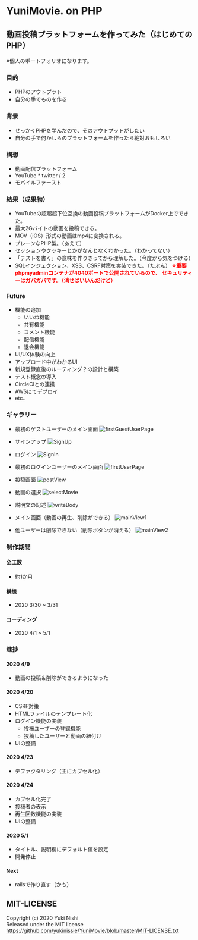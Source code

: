 # YuniMovie. on PHP

## 動画投稿プラットフォームを作ってみた（はじめてのPHP）

※個人のポートフォリオになります。

### 目的
- PHPのアウトプット
- 自分の手でものを作る

### 背景
- せっかくPHPを学んだので、そのアウトプットがしたい
- 自分の手で何かしらのプラットフォームを作ったら絶対おもしろい

### 構想
- 動画配信プラットフォーム
- YouTube * twitter / 2
- モバイルファースト

### 結果（成果物）
- YouTubeの超超超下位互換の動画投稿プラットフォームがDocker上でできた。
- 最大2Gバイトの動画を投稿できる。
- MOV（iOS）形式の動画はmp4に変換される。
- プレーンなPHP製。（あえて）
- セッションやクッキーとかがなんとなくわかった。（わかってない）
- 「テストを書く」の意味を作りきってから理解した。（今度から気をつける）
- SQLインジェクション、XSS、CSRF対策を実装できた。（たぶん）
<span style="color: red; font-weight: bold;">※重要
phpmyadminコンテナが4040ポートで公開されているので、
セキュリティーはガバガバです。（消せばいいんだけど）</span>


### Future
- 機能の追加
  - いいね機能
  - 共有機能
  - コメント機能
  - 配信機能
  - 退会機能
- UI/UX体験の向上
- アップロード中がわかるUI
- 新規登録直後のルーティング？の設計と構築
- テスト概念の導入
- CircleCIとの連携
- AWSにてデプロイ
- etc..

### ギャラリー


- 最初のゲストユーザーのメイン画面
![firstGuestUserPage](gallery/firstGuestAccess.png)


- サインアップ
![SignUp](gallery/signUp.png)


- ログイン
![SignIn](gallery/SignIn.png)


- 最初のログインユーザーのメイン画面
![firstUserPage](gallery/firstUserAccess.png)


- 投稿画面
![postView](gallery/postView.png)


- 動画の選択
![selectMovie](gallery/selectMovie.png)


- 説明文の記述
![writeBody](gallery/writeBody.png)


- メイン画面（動画の再生、削除ができる）
![mainView1](gallery/mainView1.png)


- 他ユーザーは削除できない（削除ボタンが消える）
![mainView2](gallery/mainView2.png)


### 制作期間
#### 全工数
- 約1か月

#### 構想
- 2020 3/30 ~ 3/31

#### コーディング
- 2020 4/1 ~ 5/1

### 進捗
#### 2020 4/9
- 動画の投稿＆削除ができるようになった

#### 2020 4/20
- CSRF対策
- HTMLファイルのテンプレート化
- ログイン機能の実装
  - 投稿ユーザーの登録機能
  - 投稿したユーザーと動画の紐付け
- UIの整備

#### 2020 4/23
- デファクタリング（主にカプセル化）

#### 2020 4/24
- カプセル化完了
- 投稿者の表示
- 再生回数機能の実装
- UIの整備

#### 2020 5/1
- タイトル、説明欄にデフォルト値を設定
- 開発停止

#### Next
- railsで作り直す（かも）

## MIT-LICENSE
Copyright (c) 2020 Yuki Nishi<br>
Released under the MIT license<br>
https://github.com/yukinissie/YuniMovie/blob/master/MIT-LICENSE.txt
